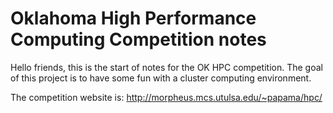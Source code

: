 # Oklahoma High Performance Computing Competition notes

Hello friends, this is the start of notes for the OK HPC competition.
The goal of this project is to have some fun with a cluster computing environment.

The competition website is:
http://morpheus.mcs.utulsa.edu/~papama/hpc/
